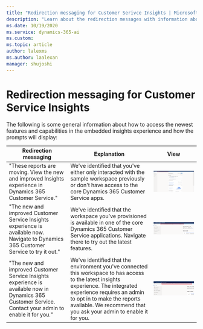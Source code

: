 ```yaml
---
title: "Redirection messaging for Customer Serivce Insights | MicrosoftDocs"
description: "Learn about the redirection messages with information about how to access the newest features of the embedded insights experience."
ms.date: 10/19/2020
ms.service: dynamics-365-ai
ms.custom: 
ms.topic: article
author: lalexms
ms.author: laalexan
manager: shujoshi 
---
```


# Redirection messaging for Customer Service Insights

The following is some general information about how to access the newest features and capabilities in the embedded insights experience and how the prompts will display:

| Redirection messaging | Explanation |  View |
|-----------------|------------------|------------------|
| "These reports are moving. View the new and improved Insights experience in Dynamics 365 Customer Service." | We've identified that you've either only interacted with the sample workspace previously or don't have access to the core Dynamics 365 Customer Service apps. | ![Redirection to Insights in Dynamics 365 Customer Service](media/redirect-mssg-1.png "Redirection message for Insights in Dynamics 365 Customer Service") |
| "The new and improved Customer Service Insights experience is available now. Navigate to Dynamics 365 Customer Service to try it out." | We've identified that the workspace you've provisioned is available in one of the core Dynamics 365 Customer Service applications. Navigate there to try out the latest features. | ![Redirection to new Insights experience](media/redirect-mssg-2.png "Redirection message for new Insights experience") | 
| "The new and improved Customer Service Insights experience is available now in Dynamics 365 Customer Service. Contact your admin to enable it for you." | We've identified that the environment you've connected this workspace to has access to the latest insights experience. The integrated experience requires an admin to opt in to make the reports available. We recommend that you ask your admin to enable it for you. | ![Redirection to admin opt-in for Insights](media/redirect-mssg-3.png "Redirection message for admin opt-in to Insights in Dynamics 365 Customer Service") |
